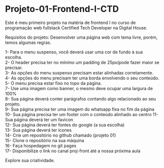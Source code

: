 # Projeto-01-Frontend-I-CTD

Este é meu primeiro projeto na matéria de frontend I no curso de programação web fullstack Certified Tech Developer na Digital House.

Requisitos do projeto:
Desenvolver uma página web com tema livre, porém, temos algumas regras.

1-  Para o menu suspenso, você deverá usar uma cor de fundo à sua escolha.  
2- O header precisa ter no mínimo um padding de 25px(pode fazer maior se precisar.  
3- As opções do menu suspenso precisam estar alinhadas corretamente.  
4- As opções do menu precisam ter uma borda envolvendo o seu conteúdo.  
5- O menu precisa estar fixo no topo da página.  
7- Use uma imagem como banner, o mesmo deve ocupar uma largura de 100%  
8- Sua página deverá conter parágrafos contando algo relacionado ao seu projeto.  
9- Sua página precisa ter uma imagem do whatsapp fixa no fim da página   
10- Sua página precisa ter um footer com o conteúdo alinhado ao centro
11- Sua página deverá ter um favicon  
12- Sua página deverá ter fontes do google (a sua escolha)  
13- Sua página deverá ter ícones  
14- Crie um repositório no github chamado (projeto 01)  
15- Clone o repositório na sua máquina  
16- Faça hospedagem no git pages  
17- Disponibilize o link no canal proj-front até a nossa próxima aula  
  
Explore sua criatividade.

